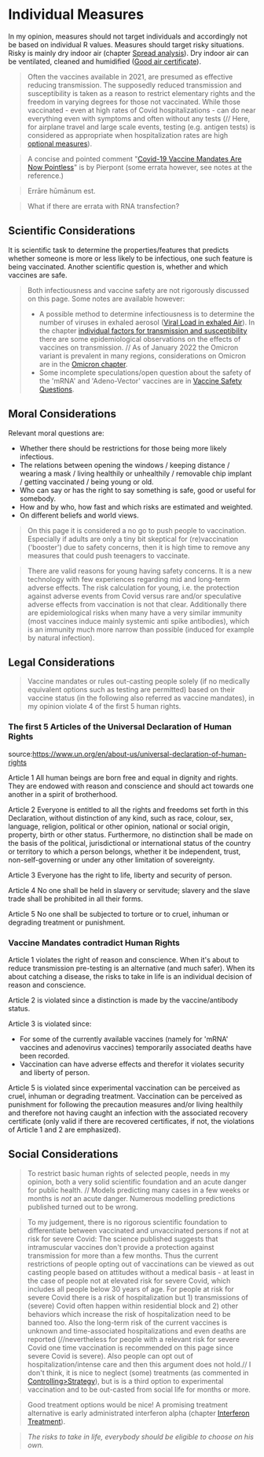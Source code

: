 # Individual Measures

In my opinion, measures should  not target individuals and accordingly not be based on individual R values. Measures should target risky situations. Risky is mainly dry indoor air (chapter [Spread analysis](../5_epidemiological/spread_analyses.md)). Dry indoor air can be ventilated, cleaned and humidified ([Good air certificate](../7_social/good_air.md)).

> Often the vaccines available in 2021, are presumed as effective reducing transmission. The supposedly reduced transmission and susceptibility is taken as a reason to restrict elementary rights and the freedom in varying degrees for those not vaccinated. While those vaccinated - even at high rates of Covid hospitalizations - can do near everything even with symptoms and often without any tests (// Here, for airplane travel and large scale events, testing (e.g. antigen tests) is considered as appropriate when hospitalization rates are high [optional measures](controlling.md#optional-measures)).

> A concise and pointed comment "[Covid-19 Vaccine Mandates Are Now Pointless](../5_epidemiological/individual_susceptibility_and_transmission.md#pierpont)" is by Pierpont (some errata however, see notes at the reference.)

> Errāre hūmānum est. 

> What if there are errata with RNA transfection?


## Scientific Considerations
It is scientific task to determine the properties/features that predicts whether someone is more or less likely to be infectious, one such feature is being vaccinated. Another scientific question is, whether and which vaccines are safe.

> Both infectiousness and vaccine safety are not rigorously discussed on this page. Some notes are available however:
> * A possible method to determine infectiousness is to determine the number of viruses in exhaled aerosol ([Viral Load in exhaled Air](../3_medical/diagnosis_and_viral_load.md#viral-load-in-exhaled-air)). In the chapter [individual factors for transmission and susceptibility](../5_epidemiological/individual_susceptibility_and_transmission.md) there are some epidemiological observations on the effects of vaccines on transmission. // As of January 2022 the Omicron variant is prevalent in many regions, considerations on Omicron are in the [Omicron chapter](../2_biological/omicron.md).
> * Some incomplete speculations/open question about the safety of the 'mRNA' and 'Adeno-Vector' vaccines are in [Vaccine Safety Questions](../10_vaccines/vaccine_safety.md).


## Moral Considerations
Relevant moral questions are:
* Whether there should be restrictions for those being more likely infectious.
* The relations between opening the windows / keeping distance / wearing a mask / living healthily or unhealthily / removable chip implant / getting vaccinated / being young or old. 
* Who can say or has the right to say  something is safe, good or useful for somebody.
* How and by who, how fast and which risks are estimated and weighted.
* On different beliefs and world views.


> On this page it is considered a no go to push people to vaccination. Especially if adults are only a tiny bit skeptical for (re)vaccination ('booster') due to safety concerns, then it is high time to remove any measures that could push teenagers to vaccinate. 

> There are valid reasons for young having safety concerns. It is a new technology with few experiences regarding mid and long-term adverse effects. The risk calculation for young, i.e. the protection against adverse events from Covid versus rare and/or speculative adverse effects from vaccination is not that clear. Additionally there are epidemiological risks when many have a very similar immunity (most vaccines induce mainly systemic anti spike antibodies), which is an immunity much more narrow than possible (induced for example by natural infection). 





## Legal Considerations

> Vaccine mandates or rules out-casting people solely (if no medically equivalent options such as testing are permitted) based on their vaccine status (in the following also referred as vaccine mandates), in my opinion violate 4 of the first 5 human rights.



### The first 5 Articles of the Universal Declaration of Human Rights
source:<https://www.un.org/en/about-us/universal-declaration-of-human-rights>

Article 1
All human beings are born free and equal in dignity and rights. They are endowed with reason and conscience and should act towards one another in a spirit of brotherhood.

Article 2
Everyone is entitled to all the rights and freedoms set forth in this Declaration, without distinction of any kind, such as race, colour, sex, language, religion, political or other opinion, national or social origin, property, birth or other status. Furthermore, no distinction shall be made on the basis of the political, jurisdictional or international status of the country or territory to which a person belongs, whether it be independent, trust, non-self-governing or under any other limitation of sovereignty.

Article 3
Everyone has the right to life, liberty and security of person.

Article 4
No one shall be held in slavery or servitude; slavery and the slave trade shall be prohibited in all their forms.

Article 5
No one shall be subjected to torture or to cruel, inhuman or degrading treatment or punishment.


### Vaccine Mandates contradict Human Rights
Article 1 violates the right of reason and conscience. When it's about to reduce transmission pre-testing is an alternative (and much safer). When its about catching a disease, the risks to take in life is an individual decision of reason and conscience.

Article 2 is violated since a distinction is made by the vaccine/antibody status.

Article 3 is violated since:
* For some of the currently available vaccines (namely for 'mRNA' vaccines and adenovirus vaccines) temporarily associated deaths have been recorded.
* Vaccination can have adverse effects and therefor it violates security and liberty of person.

Article 5 is violated since experimental vaccination can be perceived as cruel, inhuman or degrading treatment. Vaccination can be perceived as punishment for following the precaution measures and/or living healthily and therefore not having caught an infection with the associated recovery certificate (only valid if there are recovered certificates, if not, the violations of Article 1 and 2 are emphasized).





## Social Considerations
> To restrict basic human rights of selected people, needs in my opinion, both a very solid scientific foundation and an acute danger for public health. // Models predicting many cases in a few weeks or months is *not* an acute danger. Numerous modelling predictions published turned out to be wrong.

> To my judgement, there is no rigorous scientific foundation to differentiate between vaccinated and unvaccinated persons if not at risk for severe Covid: The science published suggests that intramuscular vaccines don't provide a protection against transmission for more than a few months. Thus the current restrictions of people opting out of vaccinations can be viewed as out casting people based on attitudes without a medical basis - at least in the case of people not at elevated risk for severe Covid, which includes all people below 30 years of age. For people at risk for severe Covid there is a risk of hospitalization but 1) transmissions of (severe) Covid often happen within residential block and 2) other behaviors which increase the risk of hospitalization need to be banned too. Also the long-term risk of the current vaccines is unknown and time-associated hospitalizations and even deaths are reported (//nevertheless for people with a relevant risk for severe Covid one time vaccination is recommended on this page since severe Covid is severe). Also people can opt out of hospitalization/intense care and then this argument does not hold.// I don't think, it is nice to neglect (some) treatments (as commented in [Controlling>Strategy](controlling.md#strategy)), but is is a third option to experimental vaccination and to be out-casted from social life for months or more.

> Good treatment options would be nice! 
> A promising treatment alternative is early administrated interferon alpha (chapter [Interferon Treatment](../6_prevention_and_treatment/interferon.md)).


> *The risks to take in life, everybody should be eligible to choose on his own.*
